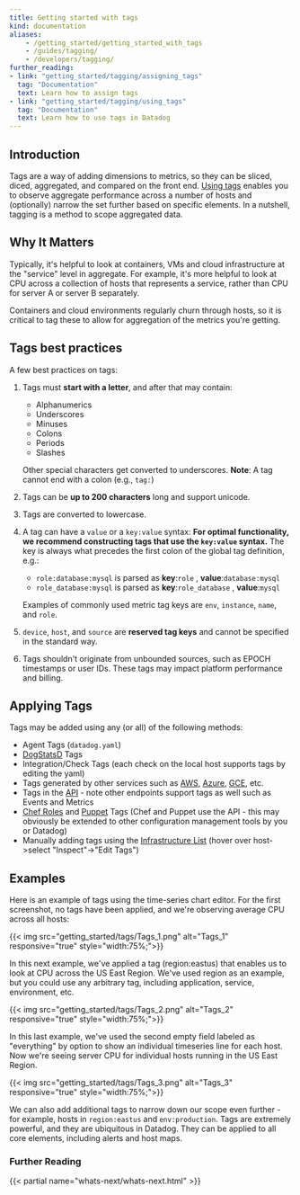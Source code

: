 ```yaml
---
title: Getting started with tags
kind: documentation
aliases:
    - /getting_started/getting_started_with_tags
    - /guides/tagging/
    - /developers/tagging/
further_reading:
- link: "getting_started/tagging/assigning_tags"
  tag: "Documentation"
  text: Learn how to assign tags
- link: "getting_started/tagging/using_tags"
  tag: "Documentation"
  text: Learn how to use tags in Datadog
---
```


## Introduction

Tags are a way of adding dimensions to metrics, so they can be sliced, diced, aggregated, and compared on the front end. [Using tags][1] enables you to observe aggregate performance across a number of hosts and (optionally) narrow the set further based on specific elements. In a nutshell, tagging is a method to scope aggregated data.

## Why It Matters

Typically, it's helpful to look at containers, VMs and cloud infrastructure at the "service" level in aggregate. For example, it's more helpful to look at CPU across a collection of hosts that represents a service, rather than CPU for server A or server B separately.

Containers and cloud environments regularly churn through hosts, so it is critical to tag these to allow for aggregation of the metrics you're getting.

## Tags best practices

A few best practices on tags:

1. Tags must **start with a letter**, and after that may contain:

    * Alphanumerics
    * Underscores
    * Minuses
    * Colons
    * Periods
    * Slashes

    Other special characters get converted to underscores.
    **Note**: A tag cannot end with a colon (e.g., `tag:`)
2. Tags can be **up to 200 characters** long and support unicode.
3. Tags are converted to lowercase.
4. A tag can have a `value` or a `key:value` syntax:
    **For optimal functionality, we recommend constructing tags that use the `key:value` syntax.** The key is always what precedes the first colon of the global tag definition, e.g.:

    * `role:database:mysql` is parsed as **key**:`role` , **value**:`database:mysql`
    * `role_database:mysql` is parsed as **key**:`role_database` , **value**:`mysql`

    Examples of commonly used metric tag keys are `env`, `instance`, `name`, and `role`.

5. `device`, `host`, and `source` are **reserved tag keys** and cannot be specified in the standard way.

6. Tags shouldn't originate from unbounded sources, such as EPOCH timestamps or user IDs. These tags may impact platform performance and billing.

## Applying Tags

Tags may be added using any (or all) of the following methods:

* Agent Tags (`datadog.yaml`)
* [DogStatsD][2] Tags
* Integration/Check Tags (each check on the local host supports tags by editing the yaml)
* Tags generated by other services such as [AWS][3], [Azure][4], [GCE][5], etc.
* Tags in the [API][6] - note other endpoints support tags as well such as Events and Metrics
* [Chef Roles][7] and [Puppet][8] Tags (Chef and Puppet use the API - this may obviously be extended to other configuration management tools by you or Datadog)
* Manually adding tags using the [Infrastructure List][9] (hover over host->select "Inspect"->"Edit Tags")

## Examples

Here is an example of tags using the time-series chart editor. For the first screenshot, no tags have been applied, and we're observing average CPU across all hosts:

{{< img src="getting_started/tags/Tags_1.png" alt="Tags_1" responsive="true" style="width:75%;">}}

In this next example, we've applied a tag (region:eastus) that enables us to look at CPU across the US East Region. We've used region as an example, but you could use any arbitrary tag, including application, service, environment, etc.

{{< img src="getting_started/tags/Tags_2.png" alt="Tags_2" responsive="true" style="width:75%;">}}

In this last example, we've used the second empty field labeled as "everything" by option to show an individual timeseries line for each host. Now we're seeing server CPU for individual hosts running in the US East Region.

{{< img src="getting_started/tags/Tags_3.png" alt="Tags_3" responsive="true" style="width:75%;">}}

We can also add additional tags to narrow down our scope even further - for example, hosts in `region:eastus` and `env:production`. Tags are extremely powerful, and they are ubiquitous in Datadog. They can be applied to all core elements, including alerts and host maps.

### Further Reading

{{< partial name="whats-next/whats-next.html" >}}

[1]: /getting_started/tagging/using_tags
[2]: /developers/dogstatsd
[3]: /integrations/amazon_web_services
[4]: /integrations/azure
[5]: /integrations/google_app_engine
[6]: /api
[7]: /integrations/chef
[8]: /integrations/puppet
[9]: /graphing/infrastructure
[10]: /getting_started/custom_metrics
